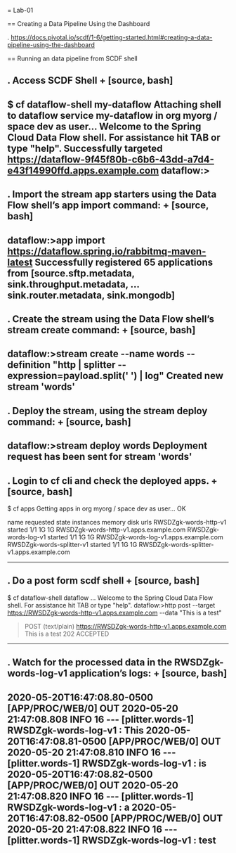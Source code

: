 = Lab-01

== Creating a Data Pipeline Using the Dashboard

. https://docs.pivotal.io/scdf/1-6/getting-started.html#creating-a-data-pipeline-using-the-dashboard

==  Running an data pipeline from SCDF shell

. Access SCDF Shell
+
[source, bash]
---------------------------------------------------------------------
$ cf dataflow-shell my-dataflow
Attaching shell to dataflow service my-dataflow in org myorg / space dev as user...
Welcome to the Spring Cloud Data Flow shell. For assistance hit TAB or type "help".
Successfully targeted https://dataflow-9f45f80b-c6b6-43dd-a7d4-e43f14990ffd.apps.example.com
dataflow:>
---------------------------------------------------------------------


. Import the stream app starters using the Data Flow shell’s app import command:
+
[source, bash]
---------------------------------------------------------------------
dataflow:>app import https://dataflow.spring.io/rabbitmq-maven-latest
Successfully registered 65 applications from [source.sftp.metadata,
sink.throughput.metadata, ... sink.router.metadata, sink.mongodb]
---------------------------------------------------------------------

. Create the stream using the Data Flow shell’s stream create command:
+
[source, bash]
---------------------------------------------------------------------
dataflow:>stream create --name words --definition "http | splitter --expression=payload.split(' ') | log"
Created new stream 'words'
---------------------------------------------------------------------

. Deploy the stream, using the stream deploy command:
+
[source, bash]
---------------------------------------------------------------------
dataflow:>stream deploy words
Deployment request has been sent for stream 'words'
---------------------------------------------------------------------


. Login to cf cli and check the deployed apps.
+
[source, bash]
---------------------------------------------------------------------
$ cf apps
Getting apps in org myorg / space dev as user...
OK

name                        requested state   instances   memory   disk   urls
RWSDZgk-words-http-v1       started           1/1         1G       1G     RWSDZgk-words-http-v1.apps.example.com
RWSDZgk-words-log-v1        started           1/1         1G       1G     RWSDZgk-words-log-v1.apps.example.com
RWSDZgk-words-splitter-v1   started           1/1         1G       1G     RWSDZgk-words-splitter-v1.apps.example.com

---------------------------------------------------------------------

. Do a post form scdf shell
+
[source, bash]
---------------------------------------------------------------------

$ cf dataflow-shell dataflow
...
Welcome to the Spring Cloud Data Flow shell. For assistance hit TAB or type "help".
dataflow:>http post --target https://RWSDZgk-words-http-v1.apps.example.com --data "This is a test"
> POST (text/plain) https://RWSDZgk-words-http-v1.apps.example.com This is a test
> 202 ACCEPTED
---------------------------------------------------------------------

. Watch for the processed data in the RWSDZgk-words-log-v1 application’s logs:
+
[source, bash]
---------------------------------------------------------------------
2020-05-20T16:47:08.80-0500 [APP/PROC/WEB/0] OUT 2020-05-20 21:47:08.808  INFO 16 --- [plitter.words-1] RWSDZgk-words-log-v1                     : This
2020-05-20T16:47:08.81-0500 [APP/PROC/WEB/0] OUT 2020-05-20 21:47:08.810  INFO 16 --- [plitter.words-1] RWSDZgk-words-log-v1                     : is
2020-05-20T16:47:08.82-0500 [APP/PROC/WEB/0] OUT 2020-05-20 21:47:08.820  INFO 16 --- [plitter.words-1] RWSDZgk-words-log-v1                     : a
2020-05-20T16:47:08.82-0500 [APP/PROC/WEB/0] OUT 2020-05-20 21:47:08.822  INFO 16 --- [plitter.words-1] RWSDZgk-words-log-v1                     : test
---------------------------------------------------------------------
